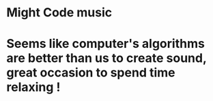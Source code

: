 # Might Code music

# Seems like computer's algorithms are better than us to create sound, great occasion to spend time relaxing !
